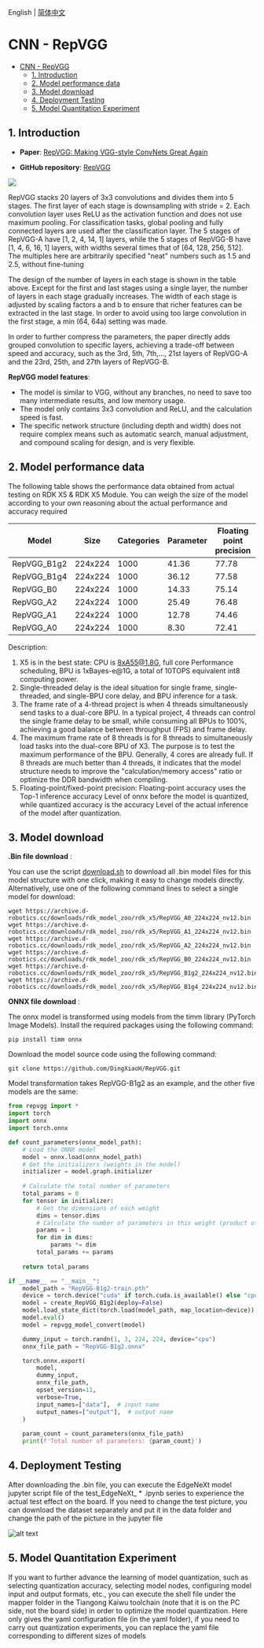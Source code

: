 English | [简体中文](./README_cn.md)

# CNN - RepVGG

- [CNN - RepVGG](#cnn---repvgg)
  - [1. Introduction](#1-introduction)
  - [2. Model performance data](#2-model-performance-data)
  - [3. Model download](#3-model-download)
  - [4. Deployment Testing](#4-deployment-testing)
  - [5. Model Quantitation Experiment](#5-model-quantitation-experiment)


## 1. Introduction

- **Paper**: [RepVGG: Making VGG-style ConvNets Great Again](https://arxiv.org/abs/2101.03697)

- **GitHub repository**: [RepVGG](https://github.com/DingXiaoH/RepVGG)

![](./data/RepVGG_architecture.png)

RepVGG stacks 20 layers of 3x3 convolutions and divides them into 5 stages. The first layer of each stage is downsampling with stride = 2. Each convolution layer uses ReLU as the activation function and does not use maximum pooling. For classification tasks, global pooling and fully connected layers are used after the classification layer. The 5 stages of RepVGG-A have [1, 2, 4, 14, 1] layers, while the 5 stages of RepVGG-B have [1, 4, 6, 16, 1] layers, with widths several times that of [64, 128, 256, 512]. The multiples here are arbitrarily specified "neat" numbers such as 1.5 and 2.5, without fine-tuning

The design of the number of layers in each stage is shown in the table above. Except for the first and last stages using a single layer, the number of layers in each stage gradually increases. The width of each stage is adjusted by scaling factors a and b to ensure that richer features can be extracted in the last stage. In order to avoid using too large convolution in the first stage, a min (64, 64a) setting was made.

In order to further compress the parameters, the paper directly adds grouped convolution to specific layers, achieving a trade-off between speed and accuracy, such as the 3rd, 5th, 7th,..., 21st layers of RepVGG-A and the 23rd, 25th, and 27th layers of RepVGG-B.


**RepVGG model features**:

- The model is similar to VGG, without any branches, no need to save too many intermediate results, and low memory usage.
- The model only contains 3x3 convolution and ReLU, and the calculation speed is fast.
- The specific network structure (including depth and width) does not require complex means such as automatic search, manual adjustment, and compound scaling for design, and is very flexible.


## 2. Model performance data

The following table shows the performance data obtained from actual testing on RDK X5 & RDK X5 Module. You can weigh the size of the model according to your own reasoning about the actual performance and accuracy required

| Model       | Size    | Categories | Parameter | Floating point precision | Quantization accuracy | Latency/throughput (single-threaded) | Latency/throughput (multi-threaded) | Frame rate(FPS) |
| ----------- | ------- | ---------- | --------- | ------------------------ | --------------------- | ------------------------------------ | ----------------------------------- | --------------- |
| RepVGG_B1g2 | 224x224 | 1000       | 41.36     | 77.78                    | 68.25                 | 9.77                                 | 36.19                               | 109.61          |
| RepVGG_B1g4 | 224x224 | 1000       | 36.12     | 77.58                    | 62.75                 | 7.58                                 | 27.47                               | 144.39          |
| RepVGG_B0   | 224x224 | 1000       | 14.33     | 75.14                    | 60.36                 | 3.07                                 | 9.65                                | 410.55          |
| RepVGG_A2   | 224x224 | 1000       | 25.49     | 76.48                    | 62.97                 | 6.07                                 | 21.31                               | 186.04          |
| RepVGG_A1   | 224x224 | 1000       | 12.78     | 74.46                    | 62.78                 | 2.67                                 | 8.21                                | 482.20          |
| RepVGG_A0   | 224x224 | 1000       | 8.30      | 72.41                    | 51.75                 | 1.85                                 | 5.21                                | 757.73          |

Description:
1. X5 is in the best state: CPU is 8xA55@1.8G, full core Performance scheduling, BPU is 1xBayes-e@1G, a total of 10TOPS equivalent int8 computing power.
2. Single-threaded delay is the ideal situation for single frame, single-threaded, and single-BPU core delay, and BPU inference for a task.
3. The frame rate of a 4-thread project is when 4 threads simultaneously send tasks to a dual-core BPU. In a typical project, 4 threads can control the single frame delay to be small, while consuming all BPUs to 100%, achieving a good balance between throughput (FPS) and frame delay.
4. The maximum frame rate of 8 threads is for 8 threads to simultaneously load tasks into the dual-core BPU of X3. The purpose is to test the maximum performance of the BPU. Generally, 4 cores are already full. If 8 threads are much better than 4 threads, it indicates that the model structure needs to improve the "calculation/memory access" ratio or optimize the DDR bandwidth when compiling.
5. Floating-point/fixed-point precision: Floating-point accuracy uses the Top-1 inference accuracy Level of onnx before the model is quantized, while quantized accuracy is the accuracy Level of the actual inference of the model after quantization.


## 3. Model download

**.Bin file download** :

You can use the script [download.sh](./model/download.sh) to download all .bin model files for this model structure with one click, making it easy to change models directly. Alternatively, use one of the following command lines to select a single model for download:

```shell
wget https://archive.d-robotics.cc/downloads/rdk_model_zoo/rdk_x5/RepVGG_A0_224x224_nv12.bin
wget https://archive.d-robotics.cc/downloads/rdk_model_zoo/rdk_x5/RepVGG_A1_224x224_nv12.bin
wget https://archive.d-robotics.cc/downloads/rdk_model_zoo/rdk_x5/RepVGG_A2_224x224_nv12.bin
wget https://archive.d-robotics.cc/downloads/rdk_model_zoo/rdk_x5/RepVGG_B0_224x224_nv12.bin
wget https://archive.d-robotics.cc/downloads/rdk_model_zoo/rdk_x5/RepVGG_B1g2_224x224_nv12.bin
wget https://archive.d-robotics.cc/downloads/rdk_model_zoo/rdk_x5/RepVGG_B1g4_224x224_nv12.bin
```

**ONNX file download** :

The onnx model is transformed using models from the timm library (PyTorch Image Models). Install the required packages using the following command:

```shell
pip install timm onnx
```

Download the model source code using the following command:

```shell
git clone https://github.com/DingXiaoH/RepVGG.git
```

Model transformation takes RepVGG-B1g2 as an example, and the other five models are the same:

```Python
from repvgg import *
import torch
import onnx
import torch.onnx

def count_parameters(onnx_model_path):
    # Load the ONNX model
    model = onnx.load(onnx_model_path)
    # Get the initializers (weights in the model)
    initializer = model.graph.initializer
    
    # Calculate the total number of parameters
    total_params = 0
    for tensor in initializer:
        # Get the dimensions of each weight
        dims = tensor.dims
        # Calculate the number of parameters in this weight (product of all dimensions)
        params = 1
        for dim in dims:
            params *= dim
        total_params += params
    
    return total_params

if __name__ == "__main__":
    model_path = "RepVGG-B1g2-train.pth"
    device = torch.device("cuda" if torch.cuda.is_available() else "cpu")
    model = create_RepVGG_B1g2(deploy=False)
    model.load_state_dict(torch.load(model_path, map_location=device))
    model.eval()
    model = repvgg_model_convert(model)

    dummy_input = torch.randn(1, 3, 224, 224, device="cpu")
    onnx_file_path = "RepVGG-B1g2.onnx"

    torch.onnx.export(
        model,
        dummy_input,
        onnx_file_path,
        opset_version=11,
        verbose=True,
        input_names=["data"],  # input name
        output_names=["output"],  # output name
    )
    
    param_count = count_parameters(onnx_file_path)
    print(f'Total number of parameters: {param_count}')
```

## 4. Deployment Testing

After downloading the .bin file, you can execute the EdgeNeXt model jupyter script file of the test_EdgeNeXt_ * .ipynb series to experience the actual test effect on the board. If you need to change the test picture, you can download the dataset separately and put it in the data folder and change the path of the picture in the jupyter file

![alt text](./data/inference.png)

## 5. Model Quantitation Experiment

If you want to further advance the learning of model quantization, such as selecting quantization accuracy, selecting model nodes, configuring model input and output formats, etc., you can execute the shell file under the mapper folder in the Tiangong Kaiwu toolchain (note that it is on the PC side, not the board side) in order to optimize the model quantization. Here only gives the yaml configuration file (in the yaml folder), if you need to carry out quantization experiments, you can replace the yaml file corresponding to different sizes of models